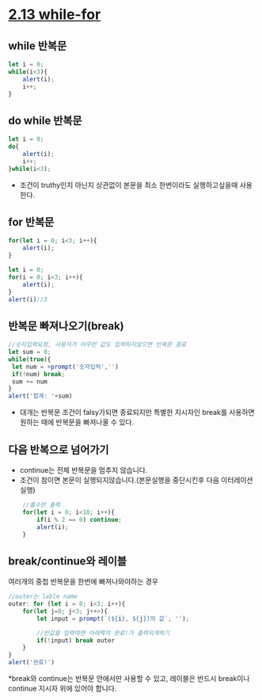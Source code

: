 # [2.13 while-for](https://ko.javascript.info/while-for)

## while 반복문
```javascript
let i = 0;
while(i<3){
    alert(i);
    i++;
}
```

## do while 반복문
```javascript
let i = 0;
do{
    alert(i);
    i++;
}while(i<3);
```
* 조건이 truthy인지 아닌지 상관없이 본문을 최소 한번이라도 실행하고싶을때 사용한다.

## for 반복문
```javascript
for(let i = 0; i<3; i++){
    alert(i);
}
```
```javascript
let i = 0;
for(i = 0; i<3; i++){
    alert(i);
}
alert(i)//3
```

## 반복문 빠져나오기(break)
```javascript
//숫자입력요청, 사용자가 아무런 값도 입력하지않으면 반복문 종료
let sum = 0;
while(true){
 let num = +prompt('숫자입력','')
 if(!num) break;
 sum += num
}
alert('합계: '+sum)
```
* 대개는 반복문 조건이 falsy가되면 종료되지만 특별한 지시자인 break를 사용하면 원하는 때에 반복문을 빠져나올 수 있다.


## 다음 반복으로 넘어가기
* continue는 전체 반복문을 멈추지 않습니다.
* 조건이 참이면 본문이 실행되지않습니다.(본문실행을 중단시킨후 다음 이터레이션 실행)
```javascript
    //홀수만 출력
    for(let i = 0; i<10; i++){
        if(i % 2 == 0) continue;
        alert(i);
    }
```

## break/continue와 레이블
여러개의 중첩 반복문을 한번에 빠져나와야하는 경우
```javascript
//outer는 lable name
outer: for (let i = 0; i<3; i++){
    for(let j=0; j<3; j++>){
        let input = prompt(`(${i}, ${j})의 값`, '');

        //빈값을 입력하면 아래쪽의 완료!가 출력되게하기
        if(!input) break outer
    }
}
alert('완료!')

```
*break와 continue는 반복문 안에서만 사용할 수 있고, 레이블은 반드시 break이나 continue 지시자 위에 있어야 합니다.